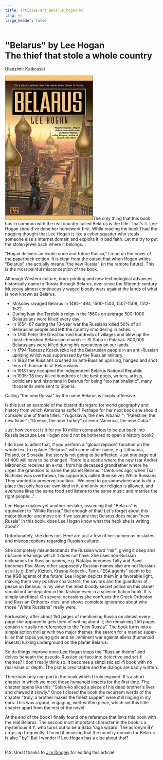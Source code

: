 ```yaml
---
title: articles/art_belarus_hogan.md 
lang: en
large_header: false
---
```



<h1 id="belarus-by-lee-hogan-the-thief-that-stole-a-whole-country">"Belarus" by Lee Hogan<br />
The thief that stole a whole country</h1>

Uladzimir Katkouski


<a href="http://www.amazon.com/exec/obidos/ASIN/0451458680/belarusianlan-20"><img src="belarus_hogan1.jpg" width="289" height="475" alt="Belarus by Lee Hogan, book cover" /></a>The only thing that this book has in common with the real country called Belarus is the title. That's it. Lee Hogan should've done her homework first. While reading the book I had the nagging thought that Lee Hogan is like a cyber squatter who steals someone else's Internet domain and exploits it in bad faith. Let me try to put the stolen jewel back where it belongs...


"Hogan delivers an exotic once and future Russia," I read on the cover of the paperback edition. It is clear from the outset that when Hogan writes "Belarus" she actually means "the new Russia" (in the remote future). This is the most painful misconception of the book.


Although Western culture, book printing and new technological advances historically came to Russia through Belarus, ever since the fifteenth century Muscovy almost continuously waged bloody wars against the lands of what is now known as Belarus.


- Moscow ravaged Belarus in 1492-1494, 1500-1503, 1507-1508, 1512-1522.<br />
- During Ivan the Terrible's reign in the 1560s on average 500-1000 Belarusians were killed every day.<br />
- In 1654-67 during the 13-year war the Russians killed 50% of all Belarusian people and left the country smoldering in ashes.<br />
- In 1705 Peter the Great burned hundreds of villages and blew up the most cherished Belarusian church — St Sofia in Polacak. 800,000 Belarusians were killed during his operations on our lands.<br />
- In 1794 Tadeusz Kosciuszko led the Belarusian people in an anti-Russian uprising which was suppressed by the Russian military.<br />
- In 1863 the Russians crushed an anti-Russian uprising, hanged and shot tens of thousands of Belarusians.<br />
- In 1918 they occupied the independent Belarus National Republic.<br />
- In 1935-38 they killed hundreds of the best poets, writers, artists, politicians and historians in Belarus for being "too nationalistic", many thousands were sent to Siberia.


Calling "the new Russia" by the name Belarus is simply offensive.


Is this just an example of the blatant disregard for world geography and history from which Americans suffer? Perhaps for her next book she should consider one of these titles: "Yugoslavia, the new Albania "; "Palestine, the new Israel"; "Greece, the new Turkey" or even "America, the new Cuba."


Just how correct is it for my 10 million compatriots to be put back into Russia because Lee Hogan could not be bothered to open a history book?


I do have to admit that, if you perform a "global replace" function on the whole text to replace "Belarus" with some other name, e.g. Lithuania, Poland, or Slovakia, the story is not going to be affected. Just one page out of 400 will have to be changed. There is a scene where the new tsar Andrei Mironenko receives an e-mail from his deceased grandfather where he urges the grandson to name the planet Belarus: "Centuries ago, when Tsar Nicholas was overthrown, his supporters called themselves White Russians. They wanted to preserve tradition... We need to go somewhere and build a place that only has our own kind in it, and only our religion is allowed, and everyone likes the same food and listens to the same music and marries the right people..."


Lee Hogan makes yet another mistake, assuming that "Belarus" is equivalent to "White Russia." But enough of that! Let's forget about this major blunder and move on: if we assume that Belarus does mean "new Russia" in this book, does Lee Hogan know what the heck she is writing about?


Unfortunately, she does not. Here are just a few of her numerous mistakes and misconceptions regarding Russian culture:


She completely misunderstands the Russian word "mir", giving it deep and obscure meanings which it does not have. She uses non-Russian nicknames for Russian names, e.g. Natalya becomes Tally and Pavel becomes Pav. Many other supposedly Russian names also are not Russian at all (e.g. Emily Kizheh, Krasna Kopecki, Tam). "ESA agents" seem to be the KGB agents of the future. Lee Hogan depicts them in a favorable light, making them very positive characters, the saviors and the guardians of peace on Belarus. In my view, the most bloody secret police on this planet should not be depicted in this fashion even in a science fiction book. It is simply unethical. On several occasions she confuses the Greek Orthodox and Russian Orthodox rites, and shows complete ignorance about who those "White Russians" really were.


Fortunately, after about 150 pages of mentioning Russia on almost every page she apparently gets tired of writing about it; the remaining 250 pages contain virtually no references to the "new Russia". The book turns into a simple action thriller with two major themes: the search for a maniac super-killer that rapes young girls and an imminent war against aliens (humanoid insects) lurking underground on the planet Belarus.


So do things improve once Lee Hogan stops the "Russian theme" and delves beneath the pseudo-Russian surface into detective and sci-fi themes? I don't really think so. It becomes a simplistic sci-fi book with no real value or depth. The plot is predictable and the dialogs are badly written.


There was only one part in the book which I truly enjoyed. It's a short chapter in which we meet those humanoid insects for the first time. The chapter opens like this: "Solan-ko sliced a piece of his dead brother's liver and chewed it slowly." Once I closed the book the recurrent words of the chapter "truly, a brother makes the finest supper" were still ringing in my ears. This was a good, engaging, well-written piece, which set this little chapter apart from the rest of the novel.


At the end of the book I finally found one reference that links this book with the real Belarus. The second most important character in the book is a mysterious B.Y. who turns out to be a Baba Yaga wizard. The acronym BY crops up frequently. I found it amusing that the country domain for Belarus is also ".by". But I wonder if Lee Hogan has a clue about that?


<br />
P.S. Great thanks to <a href="mailto:jdingley@ssees.ac.uk?Subject=Lee%20Hogan%20Belarus">Jim Dingley</a> for editing this article!


